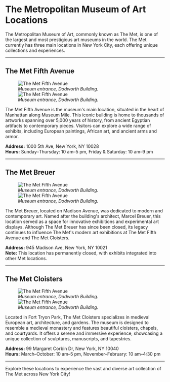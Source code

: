 # The Metropolitan Museum of Art Locations

The Metropolitan Museum of Art, commonly known as The Met, is one of the largest and most prestigious art museums in the world. The Met currently has three main locations in New York City, each offering unique collections and experiences.

---

## The Met Fifth Avenue

<figure class="flex items-center justify-between">
    <div class="p-4">
        <img src="https://images.squarespace-cdn.com/content/v1/56829c58a2bab87f93ee4d6a/21b8a796-ad16-493b-8c26-410a5746ebff/2+The+Metropolitan+Museum+of+Art+New+York+ExteriorPhoto+courtesy+of+The+Met.jpg" alt="The Met Fifth Avenue" class="md-img" />
        <figcaption class="text-center mt-2">
            <em>Museum entrance, Dodworth Building.</em>
        </figcaption>
    </div>
     <div class="p-4">
        <img src="https://i0.wp.com/artssummary.com/wp-content/uploads/2016/04/slider4.jpg?fit=1024%2C574&ssl=1" alt="The Met Fifth Avenue" class="md-img" />
        <figcaption class="text-center mt-2">
            <em>Museum entrance, Dodworth Building.</em>
        </figcaption>
    </div>
</figure>

The Met Fifth Avenue is the museum's main location, situated in the heart of Manhattan along Museum Mile. This iconic building is home to thousands of artworks spanning over 5,000 years of history, from ancient Egyptian artifacts to contemporary pieces. Visitors can explore a wide range of exhibits, including European paintings, African art, and ancient arms and armor.

**Address:** 1000 5th Ave, New York, NY 10028  
**Hours:** Sunday–Thursday: 10 am–5 pm, Friday & Saturday: 10 am–9 pm

---

## The Met Breuer

<figure class="flex items-center justify-between">
    <div class="p-4">
        <img src="https://api.architectuul.org/media/4fa2a593-1f90-4283-bc9a-3f436d7b5f76/1312x.jpg" alt="The Met Fifth Avenue" class="md-img" />
        <figcaption class="text-center mt-2">
            <em>Museum entrance, Dodworth Building.</em>
        </figcaption>
    </div>
     <div class="p-4">
        <img src="https://images.squarespace-cdn.com/content/v1/57c5a333e58c625a7e36a989/1485803319439-Y16DXN0UX09W9P6ZGCJU/metbreuer" alt="The Met Fifth Avenue" class="md-img" />
        <figcaption class="text-center mt-2">
            <em>Museum entrance, Dodworth Building.</em>
        </figcaption>
    </div>
</figure>

The Met Breuer, located on Madison Avenue, was dedicated to modern and contemporary art. Named after the building's architect, Marcel Breuer, this location served as a space for innovative exhibitions and experimental art displays. Although The Met Breuer has since been closed, its legacy continues to influence The Met's modern art exhibitions at The Met Fifth Avenue and The Met Cloisters.

**Address:** 945 Madison Ave, New York, NY 10021  
**Note:** This location has permanently closed, with exhibits integrated into other Met locations.

---

## The Met Cloisters

<figure class="flex items-center justify-between">
    <div class="p-4">
        <img src="https://cdn.sanity.io/images/cctd4ker/production/3043fcab94ce262384192f6bb07e1f489fd22c76-3840x2160.jpg?w=3840&q=75&fit=clip&auto=format
        " alt="The Met Fifth Avenue" class="md-img" />
        <figcaption class="text-center mt-2">
            <em>Museum entrance, Dodworth Building.</em>
        </figcaption>
    </div>
     <div class="p-4">
        <img src="https://assets.vogue.com/photos/5ace71fbbfede57af0d2af45/master/w_2560%2Cc_limit/00-story-image-the-met-cloisters-day-trip-guide.jpg" alt="The Met Fifth Avenue" class="md-img" />
        <figcaption class="text-center mt-2">
            <em>Museum entrance, Dodworth Building.</em>
        </figcaption>
    </div>
</figure>

Located in Fort Tryon Park, The Met Cloisters specializes in medieval European art, architecture, and gardens. The museum is designed to resemble a medieval monastery and features beautiful cloisters, chapels, and courtyards. It offers a serene and immersive experience, showcasing a unique collection of sculptures, manuscripts, and tapestries.

**Address:** 99 Margaret Corbin Dr, New York, NY 10040  
**Hours:** March–October: 10 am–5 pm, November–February: 10 am–4:30 pm

---

Explore these locations to experience the vast and diverse art collection of The Met across New York City!
